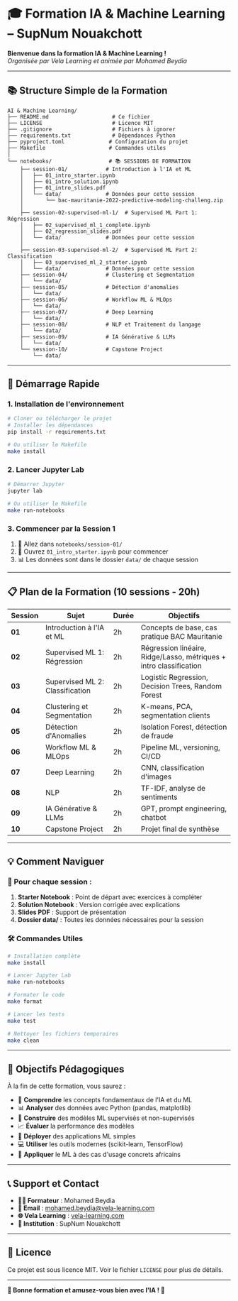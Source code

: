 # 🎓 Formation IA & Machine Learning – SupNum Nouakchott

**Bienvenue dans la formation IA & Machine Learning !**  
*Organisée par Vela Learning et animée par Mohamed Beydia*

---

## 📚 Structure Simple de la Formation

```
AI & Machine Learning/
├── README.md                    # Ce fichier
├── LICENSE                      # Licence MIT  
├── .gitignore                   # Fichiers à ignorer
├── requirements.txt             # Dépendances Python
├── pyproject.toml              # Configuration du projet
├── Makefile                    # Commandes utiles
│
└── notebooks/                  # 📚 SESSIONS DE FORMATION
    ├── session-01/            # Introduction à l'IA et ML
    │   ├── 01_intro_starter.ipynb
    │   ├── 01_intro_solution.ipynb
    │   ├── 01_intro_slides.pdf
    │   └── data/              # Données pour cette session
    │       └── bac-mauritanie-2022-predictive-modeling-challeng.zip
    │
    ├── session-02-supervised-ml-1/  # Supervised ML Part 1: Régression
    │   ├── 02_supervised_ml_1_complete.ipynb
    │   ├── 02_regression_slides.pdf
    │   └── data/              # Données pour cette session
    │
    ├── session-03-supervised-ml-2/  # Supervised ML Part 2: Classification
    │   ├── 03_supervised_ml_2_starter.ipynb
    │   └── data/              # Données pour cette session
    ├── session-04/            # Clustering et Segmentation
    │   └── data/
    ├── session-05/            # Détection d'anomalies
    │   └── data/
    ├── session-06/            # Workflow ML & MLOps
    │   └── data/
    ├── session-07/            # Deep Learning
    │   └── data/
    ├── session-08/            # NLP et Traitement du langage
    │   └── data/
    ├── session-09/            # IA Générative & LLMs
    │   └── data/
    └── session-10/            # Capstone Project
        └── data/
```

---

## 🚀 Démarrage Rapide

### 1. Installation de l'environnement

```bash
# Cloner ou télécharger le projet
# Installer les dépendances
pip install -r requirements.txt

# Ou utiliser le Makefile
make install
```

### 2. Lancer Jupyter Lab

```bash
# Démarrer Jupyter
jupyter lab

# Ou utiliser le Makefile
make run-notebooks
```

### 3. Commencer par la Session 1

1. 📂 Allez dans `notebooks/session-01/`
2. 🚀 Ouvrez `01_intro_starter.ipynb` pour commencer
3. 📊 Les données sont dans le dossier `data/` de chaque session

---

## 📋 Plan de la Formation (10 sessions - 20h)

| Session | Sujet | Durée | Objectifs |
|---------|-------|-------|-----------|
| **01** | Introduction à l'IA et ML | 2h | Concepts de base, cas pratique BAC Mauritanie |
| **02** | Supervised ML 1: Régression | 2h | Régression linéaire, Ridge/Lasso, métriques + intro classification |
| **03** | Supervised ML 2: Classification | 2h | Logistic Regression, Decision Trees, Random Forest |
| **04** | Clustering et Segmentation | 2h | K-means, PCA, segmentation clients |
| **05** | Détection d'Anomalies | 2h | Isolation Forest, détection de fraude |
| **06** | Workflow ML & MLOps | 2h | Pipeline ML, versioning, CI/CD |
| **07** | Deep Learning | 2h | CNN, classification d'images |
| **08** | NLP | 2h | TF-IDF, analyse de sentiments |
| **09** | IA Générative & LLMs | 2h | GPT, prompt engineering, chatbot |
| **10** | Capstone Project | 2h | Projet final de synthèse |

---

## 💡 Comment Naviguer

### 🎯 Pour chaque session :

1. **Starter Notebook** : Point de départ avec exercices à compléter
2. **Solution Notebook** : Version corrigée avec explications
3. **Slides PDF** : Support de présentation
4. **Dossier data/** : Toutes les données nécessaires pour la session

### 🛠️ Commandes Utiles

```bash
# Installation complète
make install

# Lancer Jupyter Lab
make run-notebooks

# Formater le code
make format

# Lancer les tests
make test

# Nettoyer les fichiers temporaires
make clean
```

---

## 🎯 Objectifs Pédagogiques

À la fin de cette formation, vous saurez :

- 🤖 **Comprendre** les concepts fondamentaux de l'IA et du ML
- 📊 **Analyser** des données avec Python (pandas, matplotlib)
- 🧠 **Construire** des modèles ML supervisés et non-supervisés
- 📈 **Évaluer** la performance des modèles
- 🚀 **Déployer** des applications ML simples
- 💻 **Utiliser** les outils modernes (scikit-learn, TensorFlow)
- 🎯 **Appliquer** le ML à des cas d'usage concrets africains

---

## 📞 Support et Contact

- **👨‍🏫 Formateur** : Mohamed Beydia
- **📧 Email** : mohamed.beydia@vela-learning.com
- **🌐 Vela Learning** : [vela-learning.com](https://vela-learning.com)
- **🏫 Institution** : SupNum Nouakchott

---

## 📝 Licence

Ce projet est sous licence MIT. Voir le fichier `LICENSE` pour plus de détails.

---

**🎉 Bonne formation et amusez-vous bien avec l'IA ! 🎉**
